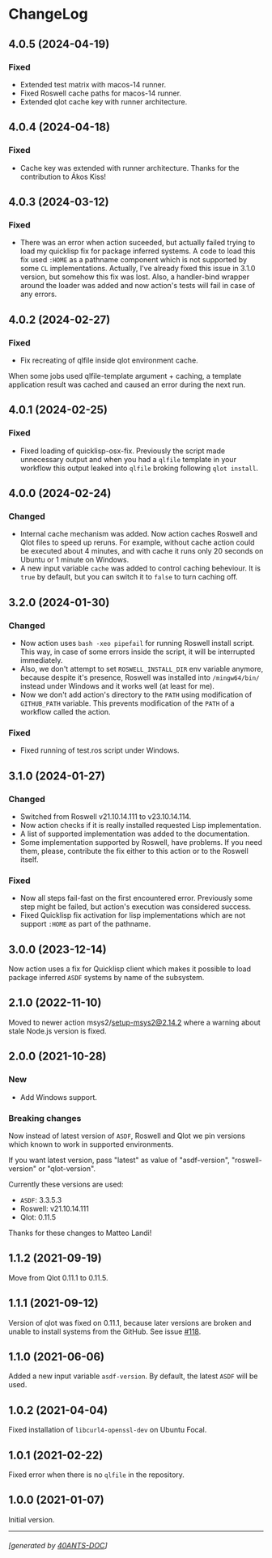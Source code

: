 <a id="x-28PROJECT-DOCS-2FCHANGELOG-3A-40CHANGELOG-2040ANTS-DOC-2FLOCATIVES-3ASECTION-29"></a>

# ChangeLog

<a id="x-28PROJECT-DOCS-2FCHANGELOG-3A-3A-7C4-2E0-2E5-7C-2040ANTS-DOC-2FLOCATIVES-3ASECTION-29"></a>

## 4.0.5 (2024-04-19)

<a id="fixed"></a>

### Fixed

* Extended test matrix with macos-14 runner.
* Fixed Roswell cache paths for macos-14 runner.
* Extended qlot cache key with runner architecture.

<a id="x-28PROJECT-DOCS-2FCHANGELOG-3A-3A-7C4-2E0-2E4-7C-2040ANTS-DOC-2FLOCATIVES-3ASECTION-29"></a>

## 4.0.4 (2024-04-18)

<a id="fixed"></a>

### Fixed

* Cache key was extended with runner architecture. Thanks for the contribution to Ákos Kiss!

<a id="x-28PROJECT-DOCS-2FCHANGELOG-3A-3A-7C4-2E0-2E3-7C-2040ANTS-DOC-2FLOCATIVES-3ASECTION-29"></a>

## 4.0.3 (2024-03-12)

<a id="fixed"></a>

### Fixed

* There was an error when action suceeded, but actually failed trying to load my quicklisp fix for package inferred systems.
  A code to load this fix used `:HOME` as a pathname component which is not supported by some `CL` implementations. Actually,
  I've already fixed this issue in 3.1.0 version, but somehow this fix was lost. Also, a handler-bind wrapper around the loader was added
  and now action's tests will fail in case of any errors.

<a id="x-28PROJECT-DOCS-2FCHANGELOG-3A-3A-7C4-2E0-2E2-7C-2040ANTS-DOC-2FLOCATIVES-3ASECTION-29"></a>

## 4.0.2 (2024-02-27)

<a id="fixed"></a>

### Fixed

* Fix recreating of qlfile inside qlot environment cache.

When some jobs used qlfile-template argument + caching, a template application
  result was cached and caused an error during the next run.

<a id="x-28PROJECT-DOCS-2FCHANGELOG-3A-3A-7C4-2E0-2E1-7C-2040ANTS-DOC-2FLOCATIVES-3ASECTION-29"></a>

## 4.0.1 (2024-02-25)

<a id="fixed"></a>

### Fixed

* Fixed loading of quicklisp-osx-fix. Previously the script made unnecessary output and when you had a `qlfile` template in your workflow this output leaked into `qlfile` broking following `qlot install`.

<a id="x-28PROJECT-DOCS-2FCHANGELOG-3A-3A-7C4-2E0-2E0-7C-2040ANTS-DOC-2FLOCATIVES-3ASECTION-29"></a>

## 4.0.0 (2024-02-24)

<a id="changed"></a>

### Changed

* Internal cache mechanism was added. Now action caches Roswell and Qlot files to speed up reruns. For example, without cache action could be executed about 4 minutes, and with cache it runs only 20 seconds on Ubuntu or 1 minute on Windows.
* A new input variable `cache` was added to control caching beheviour. It is `true` by default, but you can switch it to `false` to turn caching off.

<a id="x-28PROJECT-DOCS-2FCHANGELOG-3A-3A-7C3-2E2-2E0-7C-2040ANTS-DOC-2FLOCATIVES-3ASECTION-29"></a>

## 3.2.0 (2024-01-30)

<a id="changed"></a>

### Changed

* Now action uses `bash -xeo pipefail` for running Roswell install script. This way, in case of some errors inside the script, it will be interrupted immediately.
* Also, we don't attempt to set `ROSWELL_INSTALL_DIR` env variable anymore, because despite it's presence, Roswell was installed into `/mingw64/bin/` instead under Windows and it works well (at least for me).
* Now we don't add action's directory to the `PATH` using modification of `GITHUB_PATH` variable. This prevents modification of the `PATH` of a workflow called the action.

<a id="fixed"></a>

### Fixed

* Fixed running of test.ros script under Windows.

<a id="x-28PROJECT-DOCS-2FCHANGELOG-3A-3A-7C3-2E1-2E0-7C-2040ANTS-DOC-2FLOCATIVES-3ASECTION-29"></a>

## 3.1.0 (2024-01-27)

<a id="changed"></a>

### Changed

* Switched from Roswell v21.10.14.111 to v23.10.14.114.
* Now action checks if it is really installed requested Lisp implementation.
* A list of supported implementation was added to the documentation.
* Some implementation supported by Roswell, have problems. If you need them, please, contribute the fix either to this action or to the Roswell itself.

<a id="fixed"></a>

### Fixed

* Now all steps fail-fast on the first encountered error. Previously some step might be failed, but action's execution was considered success.
* Fixed Quicklisp fix activation for lisp implementations which are not support `:HOME` as part of the pathname.

<a id="x-28PROJECT-DOCS-2FCHANGELOG-3A-3A-7C3-2E0-2E0-7C-2040ANTS-DOC-2FLOCATIVES-3ASECTION-29"></a>

## 3.0.0 (2023-12-14)

Now action uses a fix for Quicklisp client which makes it possible to load package inferred `ASDF` systems by name of the subsystem.

<a id="x-28PROJECT-DOCS-2FCHANGELOG-3A-3A-7C2-2E1-2E0-7C-2040ANTS-DOC-2FLOCATIVES-3ASECTION-29"></a>

## 2.1.0 (2022-11-10)

Moved to newer action msys2/setup-msys2@2.14.2 where a warning about stale Node.js version is fixed.

<a id="x-28PROJECT-DOCS-2FCHANGELOG-3A-3A-7C2-2E0-2E0-7C-2040ANTS-DOC-2FLOCATIVES-3ASECTION-29"></a>

## 2.0.0 (2021-10-28)

<a id="new"></a>

### New

* Add Windows support.

<a id="breaking-changes"></a>

### Breaking changes

Now instead of latest version of `ASDF`, Roswell and Qlot
we pin versions which known to work in supported environments.

If you want latest version, pass "latest" as value of
"asdf-version", "roswell-version" or "qlot-version".

Currently these versions are used:

* `ASDF`: 3.3.5.3
* Roswell: v21.10.14.111
* Qlot: 0.11.5

Thanks for these changes to Matteo Landi!

<a id="x-28PROJECT-DOCS-2FCHANGELOG-3A-3A-7C1-2E1-2E2-7C-2040ANTS-DOC-2FLOCATIVES-3ASECTION-29"></a>

## 1.1.2 (2021-09-19)

Move from Qlot 0.11.1 to 0.11.5.

<a id="x-28PROJECT-DOCS-2FCHANGELOG-3A-3A-7C1-2E1-2E1-7C-2040ANTS-DOC-2FLOCATIVES-3ASECTION-29"></a>

## 1.1.1 (2021-09-12)

Version of qlot was fixed on 0.11.1, because later versions are broken and unable to install
systems from the GitHub. See issue [#118][2ffd].

<a id="x-28PROJECT-DOCS-2FCHANGELOG-3A-3A-7C1-2E1-2E0-7C-2040ANTS-DOC-2FLOCATIVES-3ASECTION-29"></a>

## 1.1.0 (2021-06-06)

Added a new input variable `asdf-version`. By default, the latest
`ASDF` will be used.

<a id="x-28PROJECT-DOCS-2FCHANGELOG-3A-3A-7C1-2E0-2E2-7C-2040ANTS-DOC-2FLOCATIVES-3ASECTION-29"></a>

## 1.0.2 (2021-04-04)

Fixed installation of `libcurl4-openssl-dev` on Ubuntu Focal.

<a id="x-28PROJECT-DOCS-2FCHANGELOG-3A-3A-7C1-2E0-2E1-7C-2040ANTS-DOC-2FLOCATIVES-3ASECTION-29"></a>

## 1.0.1 (2021-02-22)

Fixed error when there is no `qlfile` in the repository.

<a id="x-28PROJECT-DOCS-2FCHANGELOG-3A-3A-7C1-2E0-2E0-7C-2040ANTS-DOC-2FLOCATIVES-3ASECTION-29"></a>

## 1.0.0 (2021-01-07)

Initial version.


[2ffd]: https://github.com/fukamachi/qlot/issues/118

* * *
###### [generated by [40ANTS-DOC](https://40ants.com/doc/)]
